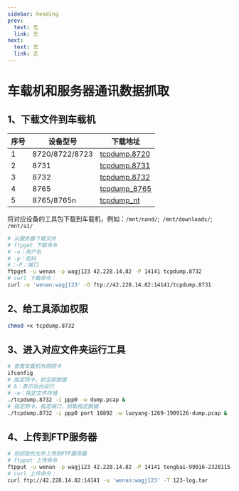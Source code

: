 ```yaml
---
sidebar: heading
prev:
  text: 无
  link: 无
next:
  text: 无
  link: 无
---
```


# 车载机和服务器通讯数据抓取

## 1、下载文件到车载机

| 序号 | 设备型号 | 下载地址 |
| --- | --- | --- |
| 1 | 8720/8722/8723 |  [tcpdump.8720](/blog/articles/通讯模块数据远程抓取/tcpdump.8720)  |
| 2 | 8731 |  [tcpdump.8731](/blog/articles/通讯模块数据远程抓取/tcpdump.8731)  |
| 3 | 8732 |  [tcpdump.8732](/blog/articles/通讯模块数据远程抓取/tcpdump.8732)  |
| 4 | 8765 |  [tcpdump_8765](/blog/articles/通讯模块数据远程抓取/tcpdump_8765)  |
| 5 | 8765/8765n |  [tcpdump_nt](/blog/articles/通讯模块数据远程抓取/tcpdump_nt)  |

将对应设备的工具包下载到车载机，例如：`/mnt/nand/`;` /mnt/downloads/`; `/mnt/a1/`

```bash
# 从服务器下载文件
# ftpget 下载命令
# -u：用户名
# -p：密码
#：-P：端口
ftpget -u wenan -p wagj123 42.228.14.82 -P 14141 tcpdump.8732
# curl 下载命令：
curl -u 'wenan:wagj123' -O ftp://42.228.14.82:14141/tcpdump.8731
```

## 2、给工具添加权限

```bash
chmod +x tcpdump.8732
```

## 3、进入对应文件夹运行工具

```bash
# 查看车载机外网网卡
ifconfig
# 指定网卡，抓全部数据
# &：表示后台运行
# -w：指定文件存储
./tcpdump.8732 -i ppp0 -w dump.pcap &
# 指定网卡，指定端口，抓取指定数据
./tcpdump.8732 -i ppp0 port 10892 -w luoyang-1269-1909126-dump.pcap &
```

## 4、上传到FTP服务器

```bash
# 将抓取的文件上传到FTP服务器
# ftpput 上传命令
ftpput -u wenan -p wagj123 42.228.14.82 -P 14141 tongbai-99016-2328115-zc-dump.pcap
# curl 上传命令：
curl ftp://42.228.14.82:14141 -u 'wenan:wagj123' -T 123-log.tar
```